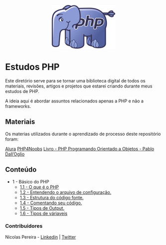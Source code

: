 <div align="center">
    <img src="assets/php-logo.png" widht="200px" height="140px">
</div>

# Estudos PHP

Este diretório serve para se tornar uma biblioteca digital de todos os materiais, revisões,
artigos e projetos que estarei criando durante meus estudos de PHP.

A ideia aqui é abordar assuntos relacionados apenas a PHP e não a frameworks.


## Materiais

Os materias utilizados durante o aprendizado de processo deste repositório foram:

[Alura](https://www.alura.com.br/)
[PHP4Noobs](https://github.com/DanielHe4rt/php4noobs)
[Livro - PHP Programando Orientado a Objetos - Pablo Dall’Oglio](https://www.amazon.com.br/Php-Programando-com-Orienta%C3%A7%C3%A3o-Objetos/dp/8575226916)

## Conteúdo
- 1 - Básico do PHP
  - [1.1 - O que é o PHP](docs/1-fundamentos/who-is-php.md)
  - [1.2 - Entendendo o arquivo de configuração.](docs/1-fundamentos/)
  - [1.3 - Estrutura do código fonte.](docs/1-fundamentos/)
  - [1.4 - Comentando seu código.](docs/1-fundamentos/)
  - [1.5 - Tipos de Output.](docs/1-fundamentos/)
  - [1.6 - Tipos de váriaveis](docs/1-fundamentos/)
### Contribuidores
Nicolas Pereira - [Linkedin](https://www.linkedin.com/in/nicolas-pereira/) | [Twitter](twitter.com/devnic_)